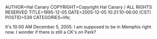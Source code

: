 AUTHOR=Hal Canary
COPYRIGHT=Copyright Hal Canary / ALL RIGHTS RESERVED
TITLE=1995-12-05
DATE=2005-12-05 10:21:10-06:00 (CST)
POSTID=539
CATEGORIES=life;

It's 10:00 AM December 5, 2005. I am supposed to be in Memphis right now. I wonder if there is still a CK's on Park?
